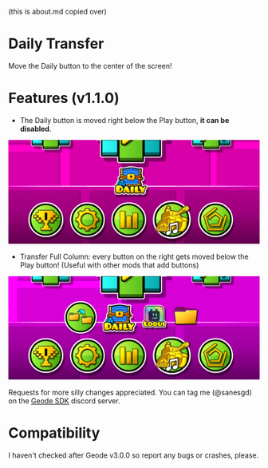 (this is about.md copied over)

# Daily Transfer

Move the Daily button to the center of the screen!

# Features (v1.1.0)

- The Daily button is moved right below the Play button, **it can be disabled**.

![<image>](https://github.com/GDSaneS/Daily-Transfer/blob/main/images/daily-transfer-0.png?raw=true)

- Transfer Full Column: every button on the right gets moved below the Play button! (Useful with other mods that add buttons)

![<image>](https://github.com/GDSaneS/Daily-Transfer/blob/main/images/daily-transfer-1.png?raw=true)

Requests for more silly changes appreciated.
You can tag me (@sanesgd) on the [Geode SDK](https://discord.com/invite/9e43WMKzhp) discord server.

# Compatibility

I haven't checked after Geode v3.0.0 so report any bugs or crashes, please.